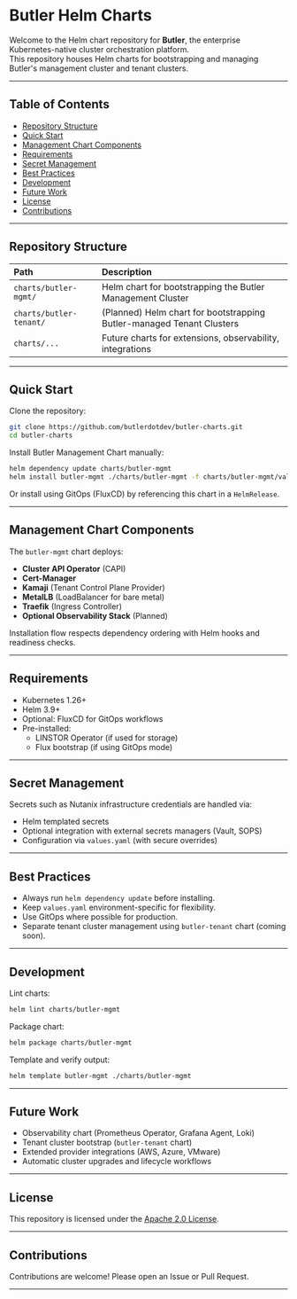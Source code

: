 # Butler Helm Charts

Welcome to the Helm chart repository for **Butler**, the enterprise Kubernetes-native cluster orchestration platform.  
This repository houses Helm charts for bootstrapping and managing Butler's management cluster and tenant clusters.

---

## Table of Contents

- [Repository Structure](#repository-structure)
- [Quick Start](#quick-start)
- [Management Chart Components](#management-chart-components)
- [Requirements](#requirements)
- [Secret Management](#secret-management)
- [Best Practices](#best-practices)
- [Development](#development)
- [Future Work](#future-work)
- [License](#license)
- [Contributions](#contributions)

---

## Repository Structure

| Path | Description |
|:---|:---|
| `charts/butler-mgmt/` | Helm chart for bootstrapping the Butler Management Cluster |
| `charts/butler-tenant/` | (Planned) Helm chart for bootstrapping Butler-managed Tenant Clusters |
| `charts/...` | Future charts for extensions, observability, integrations |

---

## Quick Start

Clone the repository:

```bash
git clone https://github.com/butlerdotdev/butler-charts.git
cd butler-charts
```

Install Butler Management Chart manually:

```bash
helm dependency update charts/butler-mgmt
helm install butler-mgmt ./charts/butler-mgmt -f charts/butler-mgmt/values.yaml
```

Or install using GitOps (FluxCD) by referencing this chart in a `HelmRelease`.

---

## Management Chart Components

The `butler-mgmt` chart deploys:

- **Cluster API Operator** (CAPI)
- **Cert-Manager**
- **Kamaji** (Tenant Control Plane Provider)
- **MetalLB** (LoadBalancer for bare metal)
- **Traefik** (Ingress Controller)
- **Optional Observability Stack** (Planned)

Installation flow respects dependency ordering with Helm hooks and readiness checks.

---

## Requirements

- Kubernetes 1.26+
- Helm 3.9+
- Optional: FluxCD for GitOps workflows
- Pre-installed:
  - LINSTOR Operator (if used for storage)
  - Flux bootstrap (if using GitOps mode)

---

## Secret Management

Secrets such as Nutanix infrastructure credentials are handled via:

- Helm templated secrets
- Optional integration with external secrets managers (Vault, SOPS)
- Configuration via `values.yaml` (with secure overrides)

---

## Best Practices

- Always run `helm dependency update` before installing.
- Keep `values.yaml` environment-specific for flexibility.
- Use GitOps where possible for production.
- Separate tenant cluster management using `butler-tenant` chart (coming soon).

---

## Development

Lint charts:

```bash
helm lint charts/butler-mgmt
```

Package chart:

```bash
helm package charts/butler-mgmt
```

Template and verify output:

```bash
helm template butler-mgmt ./charts/butler-mgmt
```

---

## Future Work

- Observability chart (Prometheus Operator, Grafana Agent, Loki)
- Tenant cluster bootstrap (`butler-tenant` chart)
- Extended provider integrations (AWS, Azure, VMware)
- Automatic cluster upgrades and lifecycle workflows

---

## License

This repository is licensed under the [Apache 2.0 License](LICENSE).

---

## Contributions

Contributions are welcome! Please open an Issue or Pull Request.

---


